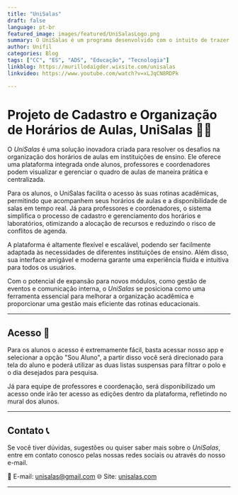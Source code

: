 ```yaml
---
title: "UniSalas"
draft: false
language: pt-br
featured_image: images/featured/UniSalasLogo.png
summary: O UniSalas é um programa desenvolvido com o intuito de trazer facilidade na vida acadêmica, disponibilizando uma plataforma para que professores, alunos e coordenadores tenham acesso ao quadro de aulas e no caso dos coordenadores e professores manipulem as informações, fazendo cadastros de laboratórios e de horários de aula.
author: Unifil
categories: Blog
tags: ["CC", "ES", "ADS", "Educação", "Tecnologia"] 
linkblog: https://murillodaigder.wixsite.com/unisalas
linkvideo: https://www.youtube.com/watch?v=xLJqCN8RDPk

---
```


# Projeto de Cadastro e Organização de Horários de Aulas, UniSalas 💼📅

O *UniSalas* é uma solução inovadora criada para resolver os desafios na organização dos horários de aulas em instituições de ensino. Ele oferece uma plataforma integrada onde alunos, professores e coordenadores podem visualizar e gerenciar o quadro de aulas de maneira prática e centralizada.

Para os alunos, o UniSalas facilita o acesso às suas rotinas acadêmicas, permitindo que acompanhem seus horários de aulas e a disponibilidade de salas em tempo real. Já para professores e coordenadores, o sistema simplifica o processo de cadastro e gerenciamento dos horários e laboratórios, otimizando a alocação de recursos e reduzindo o risco de conflitos de agenda.

A plataforma é altamente flexível e escalável, podendo ser facilmente adaptada às necessidades de diferentes instituições de ensino. Além disso, sua interface amigável e moderna garante uma experiência fluida e intuitiva para todos os usuários.

Com o potencial de expansão para novos módulos, como gestão de eventos e comunicação interna, o *UniSalas* se posiciona como uma ferramenta essencial para melhorar a organização acadêmica e proporcionar uma gestão mais eficiente das rotinas educacionais.

---
## Acesso  🔑

Para os alunos o acesso é extremamente fácil, basta acessar nosso app e selecionar a opção "Sou Aluno", a partir disso você será direcionado para tela do aluno e poderá utilizar as duas listas suspensas para filtrar o polo e o dia 
desejados para pesquisa.

Já para equipe de professores e coordenação, será disponibilizado um acesso onde irão ter acesso as edições dentro da plataforma, refletindo no mural dos alunos.

---

## Contato 📞

Se você tiver dúvidas, sugestões ou quiser saber mais sobre o *UniSalas*, entre em contato conosco pelas nossas redes sociais ou através do nosso e-mail.

📧 E-mail: unisalas@gmail.com 
🌐 Site: [unisalas.com](https://murillodaigder.wixsite.com/unisalas)  



---






